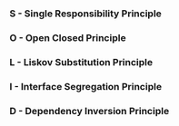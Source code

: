 
### S - Single Responsibility Principle

### O - Open Closed Principle

### L - Liskov Substitution Principle

### I - Interface Segregation Principle

### D - Dependency Inversion Principle
